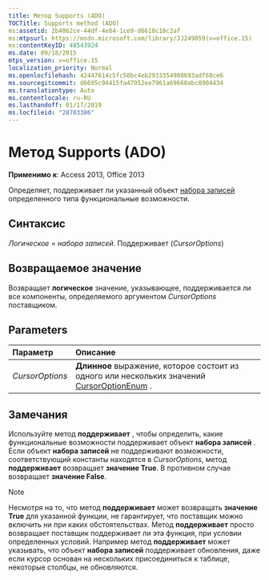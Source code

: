 ```yaml
---
title: Метод Supports (ADO)
TOCTitle: Supports method (ADO)
ms:assetid: 2b4062ce-44df-4e84-1ce9-d6618c10c2af
ms:mtpsurl: https://msdn.microsoft.com/library/JJ249059(v=office.15)
ms:contentKeyID: 48543924
ms.date: 09/18/2015
mtps_version: v=office.15
localization_priority: Normal
ms.openlocfilehash: 42447614c5fc58bc4eb2933354908693adf68ce6
ms.sourcegitcommit: d6695c94415fa47952ee7961a69660abc0904434
ms.translationtype: Auto
ms.contentlocale: ru-RU
ms.lasthandoff: 01/17/2019
ms.locfileid: "28703386"
---
```

# <a name="supports-method-ado"></a>Метод Supports (ADO)

**Применимо к**: Access 2013, Office 2013

Определяет, поддерживает ли указанный объект [набора записей](recordset-object-ado.md) определенного типа функциональные возможности.

## <a name="syntax"></a>Синтаксис

*Логическое* = *набора записей*. Поддерживает (*CursorOptions*)

## <a name="return-value"></a>Возвращаемое значение

Возвращает **логическое** значение, указывающее, поддерживается ли все компоненты, определяемого аргументом *CursorOptions* поставщиком.

## <a name="parameters"></a>Parameters

|Параметр|Описание|
|:--------|:----------|
|*CursorOptions* |**Длинное** выражение, которое состоит из одного или нескольких значений [CursorOptionEnum](cursoroptionenum.md) .|

## <a name="remarks"></a>Замечания

Используйте метод **поддерживает** , чтобы определить, какие функциональные возможности поддерживает объект **набора записей** . Если объект **набора записей** не поддерживают возможности, соответствующий константы находятся в *CursorOptions*, метод **поддерживает** возвращает **значение True**. В противном случае возвращает **значение False**.


> [!NOTE]
> Несмотря на то, что метод **поддерживает** может возвращать **значение True** для указанной функции, не гарантирует, что поставщик можно включить ни при каких обстоятельствах. Метод **поддерживает** просто возвращает поставщик поддерживает ли эта функция, при условии определенных условий. Например метод **поддерживает** может указывать, что объект **набора записей** поддерживает обновления, даже если курсор основан на нескольких присоединиться к таблице, некоторые столбцы, не обновляются.


